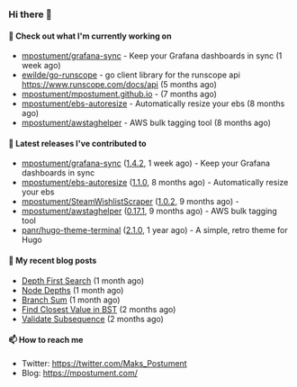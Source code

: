 ### Hi there 👋

#### 👷 Check out what I'm currently working on

- [mpostument/grafana-sync](https://github.com/mpostument/grafana-sync) - Keep your Grafana dashboards in sync (1 week ago)
- [ewilde/go-runscope](https://github.com/ewilde/go-runscope) - go client library for the runscope  api https://www.runscope.com/docs/api (5 months ago)
- [mpostument/mpostument.github.io](https://github.com/mpostument/mpostument.github.io) -  (7 months ago)
- [mpostument/ebs-autoresize](https://github.com/mpostument/ebs-autoresize) - Automatically resize your ebs (8 months ago)
- [mpostument/awstaghelper](https://github.com/mpostument/awstaghelper) - AWS bulk tagging tool (8 months ago)

#### 🔭 Latest releases I've contributed to

- [mpostument/grafana-sync](https://github.com/mpostument/grafana-sync) ([1.4.2](https://github.com/mpostument/grafana-sync/releases/tag/1.4.2), 1 week ago) - Keep your Grafana dashboards in sync
- [mpostument/ebs-autoresize](https://github.com/mpostument/ebs-autoresize) ([1.1.0](https://github.com/mpostument/ebs-autoresize/releases/tag/1.1.0), 8 months ago) - Automatically resize your ebs
- [mpostument/SteamWishlistScraper](https://github.com/mpostument/SteamWishlistScraper) ([1.0.2](https://github.com/mpostument/SteamWishlistScraper/releases/tag/1.0.2), 9 months ago) - 
- [mpostument/awstaghelper](https://github.com/mpostument/awstaghelper) ([0.17.1](https://github.com/mpostument/awstaghelper/releases/tag/0.17.1), 9 months ago) - AWS bulk tagging tool
- [panr/hugo-theme-terminal](https://github.com/panr/hugo-theme-terminal) ([2.1.0](https://github.com/panr/hugo-theme-terminal/releases/tag/2.1.0), 1 year ago) - A simple, retro theme for Hugo

#### 📜 My recent blog posts

- [Depth First Search](https://mpostument.com/2021/09/06/depth-first-search/) (1 month ago)
- [Node Depths](https://mpostument.com/2021/08/26/node-depths/) (1 month ago)
- [Branch Sum](https://mpostument.com/2021/08/23/branch-sum/) (1 month ago)
- [Find Closest Value in BST](https://mpostument.com/2021/08/10/find-closest-value-in-bst/) (2 months ago)
- [Validate Subsequence](https://mpostument.com/2021/08/05/validate-subsequence/) (2 months ago)

#### 📫 How to reach me

- Twitter: https://twitter.com/Maks_Postument
- Blog: https://mpostument.com/
